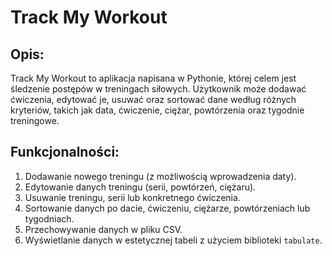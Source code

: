 # Track My Workout

## Opis:
Track My Workout to aplikacja napisana w Pythonie, której celem jest śledzenie postępów w treningach siłowych. Użytkownik może dodawać ćwiczenia, edytować je, usuwać oraz sortować dane według różnych kryteriów, takich jak data, ćwiczenie, ciężar, powtórzenia oraz tygodnie treningowe.

## Funkcjonalności:
1. Dodawanie nowego treningu (z możliwością wprowadzenia daty).
2. Edytowanie danych treningu (serii, powtórzeń, ciężaru).
3. Usuwanie treningu, serii lub konkretnego ćwiczenia.
4. Sortowanie danych po dacie, ćwiczeniu, ciężarze, powtórzeniach lub tygodniach.
5. Przechowywanie danych w pliku CSV.
6. Wyświetlanie danych w estetycznej tabeli z użyciem biblioteki `tabulate`.

